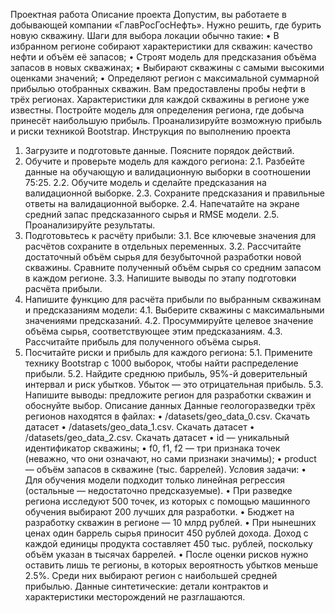 Проектная работа
Описание проекта
Допустим, вы работаете в добывающей компании «ГлавРосГосНефть». Нужно решить, где бурить новую скважину.
Шаги для выбора локации обычно такие:
•	В избранном регионе собирают характеристики для скважин: качество нефти и объём её запасов;
•	Строят модель для предсказания объёма запасов в новых скважинах;
•	Выбирают скважины с самыми высокими оценками значений;
•	Определяют регион с максимальной суммарной прибылью отобранных скважин.
Вам предоставлены пробы нефти в трёх регионах. Характеристики для каждой скважины в регионе уже известны. Постройте модель для определения региона, где добыча принесёт наибольшую прибыль. Проанализируйте возможную прибыль и риски техникой Bootstrap.
Инструкция по выполнению проекта
1.	Загрузите и подготовьте данные. Поясните порядок действий.
2.	Обучите и проверьте модель для каждого региона:
2.1. Разбейте данные на обучающую и валидационную выборки в соотношении 75:25.
2.2. Обучите модель и сделайте предсказания на валидационной выборке.
2.3. Сохраните предсказания и правильные ответы на валидационной выборке.
2.4. Напечатайте на экране средний запас предсказанного сырья и RMSE модели.
2.5. Проанализируйте результаты.
3.	Подготовьтесь к расчёту прибыли:
3.1. Все ключевые значения для расчётов сохраните в отдельных переменных.
3.2. Рассчитайте достаточный объём сырья для безубыточной разработки новой скважины. Сравните полученный объём сырья со средним запасом в каждом регионе.
3.3. Напишите выводы по этапу подготовки расчёта прибыли.
4.	Напишите функцию для расчёта прибыли по выбранным скважинам и предсказаниям модели:
4.1. Выберите скважины с максимальными значениями предсказаний.
4.2. Просуммируйте целевое значение объёма сырья, соответствующее этим предсказаниям.
4.3. Рассчитайте прибыль для полученного объёма сырья.
5.	Посчитайте риски и прибыль для каждого региона:
5.1. Примените технику Bootstrap с 1000 выборок, чтобы найти распределение прибыли.
5.2. Найдите среднюю прибыль, 95%-й доверительный интервал и риск убытков. Убыток — это отрицательная прибыль.
5.3. Напишите выводы: предложите регион для разработки скважин и обоснуйте выбор.
Описание данных
Данные геологоразведки трёх регионов находятся в файлах:
•	/datasets/geo_data_0.csv. Скачать датасет
•	/datasets/geo_data_1.csv. Скачать датасет
•	/datasets/geo_data_2.csv. Скачать датасет
•	id — уникальный идентификатор скважины;
•	f0, f1, f2 — три признака точек (неважно, что они означают, но сами признаки значимы);
•	product — объём запасов в скважине (тыс. баррелей).
Условия задачи:
•	Для обучения модели подходит только линейная регрессия (остальные — недостаточно предсказуемые).
•	При разведке региона исследуют 500 точек, из которых с помощью машинного обучения выбирают 200 лучших для разработки.
•	Бюджет на разработку скважин в регионе — 10 млрд рублей.
•	При нынешних ценах один баррель сырья приносит 450 рублей дохода. Доход с каждой единицы продукта составляет 450 тыс. рублей, поскольку объём указан в тысячах баррелей.
•	После оценки рисков нужно оставить лишь те регионы, в которых вероятность убытков меньше 2.5%. Среди них выбирают регион с наибольшей средней прибылью.
Данные синтетические: детали контрактов и характеристики месторождений не разглашаются.

